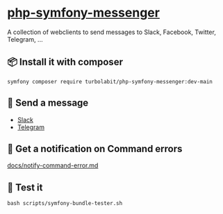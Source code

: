 # [php-symfony-messenger](https://github.com/TurboLabIt/php-symfony-messenger)

A collection of webclients to send messages to Slack, Facebook, Twitter, Telegram, ...


## 📦 Install it with composer

````shell
symfony composer require turbolabit/php-symfony-messenger:dev-main
````

## 💌 Send a message

- [Slack](https://github.com/TurboLabIt/php-symfony-messenger/blob/main/docs/slack.md)
- [Telegram](https://github.com/TurboLabIt/php-symfony-messenger/blob/main/docs/telegram.md)


## 🔔 Get a notification on Command errors

[docs/notify-command-error.md](https://github.com/TurboLabIt/php-symfony-messenger/blob/main/docs/notify-command-error.md)


## 🧪 Test it

````shell
bash scripts/symfony-bundle-tester.sh
````
